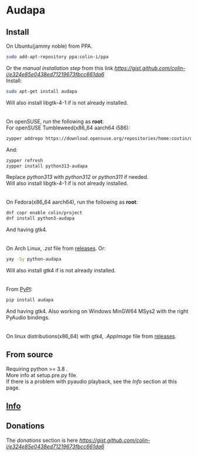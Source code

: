 # Audapa

## Install
On Ubuntu(jammy noble) from PPA.
```sh
sudo add-apt-repository ppa:colin-i/ppa
```
Or the *manual installation step* from this link *https://gist.github.com/colin-i/e324e85e0438ed71219673fbcc661da6* \
Install:
```sh
sudo apt-get install audapa
```
Will also install libgtk-4-1 if is not already installed.\
\
\
On openSUSE, run the following as __root__:\
For openSUSE Tumbleweed(x86_64 aarch64 i586):
```sh
zypper addrepo https://download.opensuse.org/repositories/home:costin/openSUSE_Tumbleweed/home:costin.repo
```
And:
```sh
zypper refresh
zypper install python313-audapa
```
Replace *python313* with *python312* or *python311* if needed.\
Will also install libgtk-4-1 if is not already installed.\
\
\
On Fedora(x86_64 aarch64), run the following as __root__:
```sh
dnf copr enable colin/project
dnf install python3-audapa
```
And having gtk4.\
\
\
On Arch Linux, <i>.zst</i> file from [releases](https://github.com/colin-i/audapa/releases). Or:
```sh
yay -Sy python-audapa
```
Will also install gtk4 if is not already installed.\
\
\
From [PyPI](https://pypi.org/project/audapa):
```sh
pip install audapa
```
And having gtk4. Also working on Windows MinGW64 MSys2 with the right PyAudio bindings.\
\
\
On linux distributions(x86_64) with gtk4, <i>.AppImage</i> file from [releases](https://github.com/colin-i/audapa/releases).

## From source
Requiring python >= 3.8 .\
More info at setup.pre.py file.\
If there is a problem with pyaudio playback, see the *Info* section at this page.

## [Info](https://github.com/colin-i/audapa/blob/master/info.md)

## Donations
The *donations* section is here
*https://gist.github.com/colin-i/e324e85e0438ed71219673fbcc661da6*
